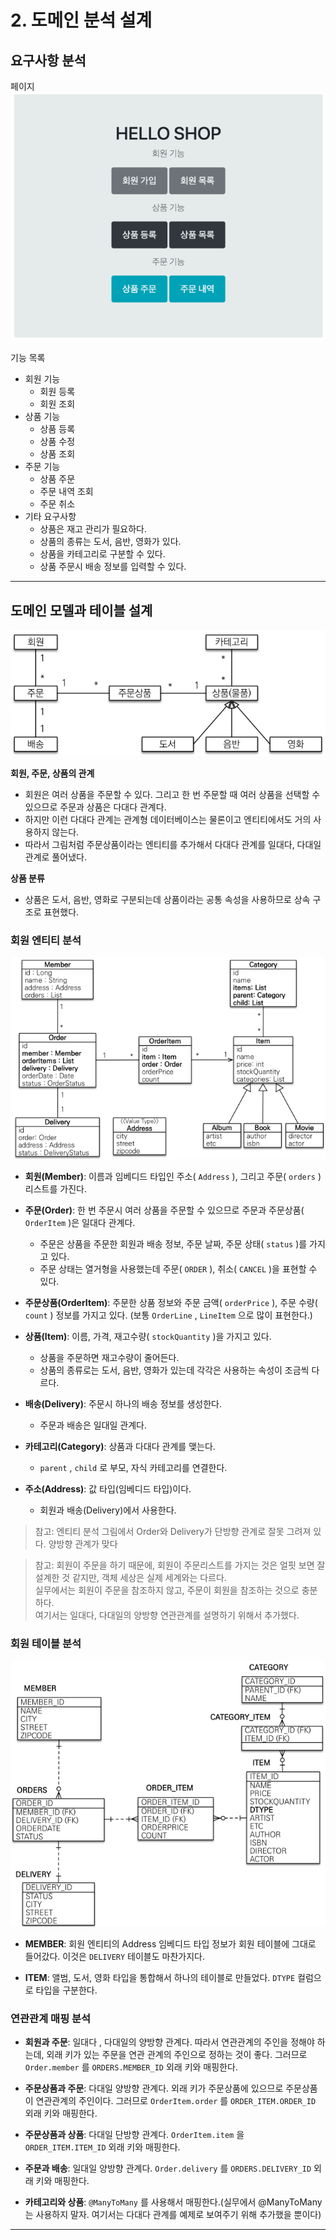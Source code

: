 # 2. 도메인 분석 설계

## 요구사항 분석
페이지  
![img.png](image/section2/img.png)  

기능 목록
- 회원 기능
  - 회원 등록
  - 회원 조회
- 상품 기능 
  - 상품 등록 
  - 상품 수정 
  - 상품 조회 
- 주문 기능 
  - 상품 주문 
  - 주문 내역 조회 
  - 주문 취소 
- 기타 요구사항 
  - 상품은 재고 관리가 필요하다. 
  - 상품의 종류는 도서, 음반, 영화가 있다. 
  - 상품을 카테고리로 구분할 수 있다. 
  - 상품 주문시 배송 정보를 입력할 수 있다.
---
## 도메인 모델과 테이블 설계

![img_1.png](image/section2/img_1.png)  

**회원, 주문, 상품의 관계**  
- 회원은 여러 상품을 주문할 수 있다. 그리고 한 번 주문할 때 여러 상품을 선택할 수 있으므로 주문과 상품은 다대다 관계다.
- 하지만 이런 다대다 관계는 관계형 데이터베이스는 물론이고 엔티티에서도 거의 사용하지 않는다.
- 따라서 그림처럼 주문상품이라는 엔티티를 추가해서 다대다 관계를 일대다, 다대일 관계로 풀어냈다.

**상품 분류**
- 상품은 도서, 음반, 영화로 구분되는데 상품이라는 공통 속성을 사용하므로 상속 구조로 표현했다.  

### 회원 엔티티 분석
![img_2.png](image/section2/img_2.png)  
- **회원(Member)**: 이름과 임베디드 타입인 주소( `Address` ), 그리고 주문( `orders` ) 리스트를 가진다.


- **주문(Order)**: 한 번 주문시 여러 상품을 주문할 수 있으므로 주문과 주문상품( `OrderItem` )은 일대다 관계다.
  - 주문은 상품을 주문한 회원과 배송 정보, 주문 날짜, 주문 상태( `status` )를 가지고 있다.
  - 주문 상태는 열거형을 사용했는데 주문( `ORDER` ), 취소( `CANCEL` )을 표현할 수 있다.


- **주문상품(OrderItem)**: 주문한 상품 정보와 주문 금액( `orderPrice` ), 주문 수량( `count` ) 정보를 가지고 있다. (보통 `OrderLine` , `LineItem` 으로 많이 표현한다.)


- **상품(Item)**: 이름, 가격, 재고수량( `stockQuantity` )을 가지고 있다. 
  - 상품을 주문하면 재고수량이 줄어든다. 
  - 상품의 종류로는 도서, 음반, 영화가 있는데 각각은 사용하는 속성이 조금씩 다르다.


- **배송(Delivery)**: 주문시 하나의 배송 정보를 생성한다. 
  - 주문과 배송은 일대일 관계다.


- **카테고리(Category)**: 상품과 다대다 관계를 맺는다. 
  - `parent` , `child` 로 부모, 자식 카테고리를 연결한다.


- **주소(Address)**: 값 타입(임베디드 타입)이다. 
  - 회원과 배송(Delivery)에서 사용한다.

> 참고: 엔티티 분석 그림에서 Order와 Delivery가 단방향 관계로 잘못 그려져 있다. 양방향 관계가 맞다

> 참고: 회원이 주문을 하기 때문에, 회원이 주문리스트를 가지는 것은 얼핏 보면 잘 설계한 것 같지만, 객체 세상은 실제 세계와는 다르다.   
> 실무에서는 회원이 주문을 참조하지 않고, 주문이 회원을 참조하는 것으로 충분하다.  
> 여기서는 일대다, 다대일의 양방향 연관관계를 설명하기 위해서 추가했다.

### 회원 테이블 분석
![img_3.png](image/section2/img_3.png)  
- **MEMBER**: 회원 엔티티의 Address 임베디드 타입 정보가 회원 테이블에 그대로 들어갔다. 이것은 `DELIVERY` 테이블도 마찬가지다.


- **ITEM**: 앨범, 도서, 영화 타입을 통합해서 하나의 테이블로 만들었다. `DTYPE` 컬럼으로 타입을 구분한다.

### 연관관계 매핑 분석
- **회원과 주문**: 일대다 , 다대일의 양방향 관계다. 따라서 연관관계의 주인을 정해야 하는데, 외래 키가 있는 주문을 연관 관계의 주인으로 정하는 것이 좋다. 그러므로 `Order.member` 를 `ORDERS.MEMBER_ID` 외래 키와 매핑한다.


- **주문상품과 주문**: 다대일 양방향 관계다. 외래 키가 주문상품에 있으므로 주문상품이 연관관계의 주인이다. 그러므로 `OrderItem.order` 를 `ORDER_ITEM.ORDER_ID` 외래 키와 매핑한다.


- **주문상품과 상품**: 다대일 단방향 관계다. `OrderItem.item` 을 `ORDER_ITEM.ITEM_ID` 외래 키와 매핑한다.


- **주문과 배송**: 일대일 양방향 관계다. `Order.delivery` 를 `ORDERS.DELIVERY_ID` 외래 키와 매핑한다.


- **카테고리와 상품**: `@ManyToMany` 를 사용해서 매핑한다.(실무에서 @ManyToMany는 사용하지 말자. 여기서는 다대다 관계를 예제로 보여주기 위해 추가했을 뿐이다)
---
